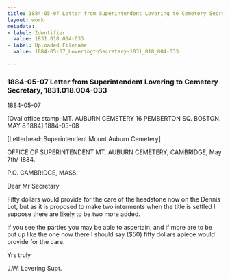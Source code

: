```yaml
---
title: 1884-05-07 Letter from Superintendent Lovering to Cemetery Secretary, 1831.018.004-033
layout: work
metadata:
- label: Identifier
  value: 1831.018.004-033
- label: Uploaded Filename
  value: 1884-05-07_LoveringtoSecretary-1831_018_004-033

---
```

<div class="pages">
<div id="page-25083625">
<h3><a name="page-25083625">1884-05-07 Letter from Superintendent Lovering to Cemetery Secretary, 1831.018.004-033</a></h3>
<div class="page-content">
<p><date when=''>1884-05-07</date></p>
<p>[Oval office stamp:<span class='line-break'> </span>MT. AUBURN CEMETERY<span class='line-break'> </span>16 PEMBERTON SQ. BOSTON.<span class='line-break'> </span>MAY<span class='line-break'> </span>8<span class='line-break'> </span>1884]<span class='line-break'> </span><date when=''>1884-05-08</date></p>
<p>[Letterhead: Superintendent Mount Auburn Cemetery]</p>
<p>OFFICE OF<span class='line-break'> </span>SUPERINTENDENT MT. AUBURN CEMETERY,<span class='line-break'> </span>CAMBRIDGE, May 7th/ 1884.</p>
<p>P.O. CAMBRIDGE, MASS.</p>
<p>Dear Mr Secretary</p>
<p>Fifty dollars would<span class='line-break'> </span>provide for the care of the head<span class='line-break'></span>stone now on the Dennis Lot, but<span class='line-break'> </span>as it is proposed to make two in<span class='line-break'></span>terments when the title is settled<span class='line-break'> </span>I suppose there are <u>likely</u> to be two<span class='line-break'> </span>more added.</p>
<p>If you see the parties you may be<span class='line-break'> </span>able to ascertain, and if more are<span class='line-break'> </span>to be put up like the one now there<span class='line-break'> </span>I should say ($50) fifty dollars apiece<span class='line-break'> </span>would provide for the care.</p>
<p>Yrs truly</p>
<p>J.W. Lovering<span class='line-break'> </span>Supt.</p>
</div>
</div>
<br />
</div>
